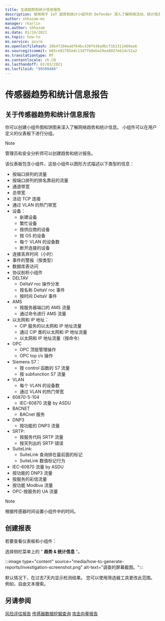 ```yaml
---
title: 生成趋势和统计信息报告
description: 使用用于 IoT 趋势和统计小组件的 Defender 深入了解网络活动、统计信息和趋势。
author: shhazam-ms
manager: rkarlin
ms.author: shhazam
ms.date: 01/24/2021
ms.topic: how-to
ms.service: azure
ms.openlocfilehash: 20b47204ea8f64bc430f436a9bcf1b2311409aa6
ms.sourcegitcommit: b85ce02785edc13d7fb8eba29ea8027e614c52a2
ms.translationtype: MT
ms.contentlocale: zh-CN
ms.lasthandoff: 02/03/2021
ms.locfileid: "99509480"
---
```

# <a name="sensor-trends-and-statistics-reports"></a>传感器趋势和统计信息报告

## <a name="about-sensor-trends-and-statistics-reports"></a>关于传感器趋势和统计信息报告

你可以创建小组件图和饼图来深入了解网络趋势和统计信息。 小组件可以在用户定义的仪表板下进行分组。

> [!NOTE]
> 管理员和安全分析师可以创建趋势和统计报告。

该仪表板包含小组件，这些小组件以图形方式描述以下类型的信息：

- 按端口排列的流量
- 按端口排列的排名靠前的流量
- 通道带宽
- 总带宽
- 活动 TCP 连接
- 通过 VLAN 的热门带宽
- 设备：
  - 新建设备
  - 繁忙设备
  - 按供应商的设备
  - 按 OS 的设备
  - 每个 VLAN 的设备数
  - 断开连接的设备
- 连接丢弃时间（小时）
- 事件的警报（按类型）
- 数据库表访问
- 协议剖析小组件
- DELTAV
  - DeltaV roc 操作分发
  - 按名称 DeltaV roc 事件
  - 按时间 DeltaV 事件
- AMS
  - 按服务器端口的 AMS 流量
  - 通过命令进行 AMS 流量
- 以太网和 IP 地址：
  - CIP 服务的以太网和 IP 地址流量
  - 通过 CIP 类的以太网和 IP 地址流量
  - 以太网和 IP 地址流量（按命令）
- OPC
  - OPC 顶层管理操作
  - OPC top i/o 操作
- Siemens S7：
  - 按 control 函数的 S7 流量
  - 按 subfunction S7 流量
- VLAN
  - 每个 VLAN 的设备数
  - 通过 VLAN 的热门带宽
- 60870-5-104
  - IEC-60870 流量 by ASDU
- BACNET
  - BACnet 服务
- DNP3
  - 按功能的 DNP3 流量
- SRTP:
  - 按服务代码 SRTP 流量
  - 按天列出的 SRTP 错误
- SuiteLink:
  - SuiteLink 查询排在最前面的标记
  - SuiteLink 数值标记行为
- IEC-60870 流量 by ASDU
- 按功能的 DNP3 流量
- 按服务的彩信流量
- 按功能 Modbus 流量
- OPC-按服务的 UA 流量

> [!NOTE]
>  根据传感器时间设置小组件中的时间。

## <a name="create-reports"></a>创建报表

若要查看仪表板和小组件：

选择侧栏菜单上的 " **趋势 & 统计信息** "。

:::image type="content" source="media/how-to-generate-reports/investigation-screenshot.png" alt-text="调查的屏幕截图。":::

默认情况下，在过去7天内显示检测结果。 您可以使用筛选器工具更改此范围。 例如，自由文本搜索。

## <a name="see-also"></a>另请参阅

[风险评估报告](how-to-create-risk-assessment-reports.md) 
[传感器数据挖掘查询](how-to-create-data-mining-queries.md) 
[攻击向量报告](how-to-create-attack-vector-reports.md)